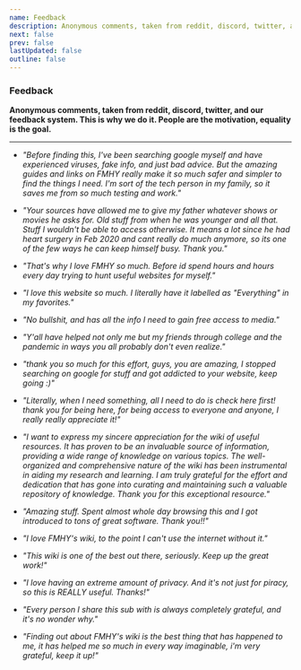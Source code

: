 ```yaml
---
name: Feedback
description: Anonymous comments, taken from reddit, discord, twitter, and our feedback system.
next: false
prev: false
lastUpdated: false
outline: false
---
```

### Feedback

**Anonymous comments, taken from reddit, discord, twitter, and our feedback system. This is why we do it. People are the motivation, equality is the goal.**

***

* *"Before finding this, I've been searching google myself and have experienced viruses, fake info, and just bad advice. But the amazing guides and links on FMHY really make it so much safer and simpler to find the things I need. I'm sort of the tech person in my family, so it saves me from so much testing and work."*

* *"Your sources have allowed me to give my father whatever shows or movies he asks for. Old stuff from when he was younger and all that. Stuff I wouldn't be able to access otherwise. It means a lot since he had heart surgery in Feb 2020 and cant really do much anymore, so its one of the few ways he can keep himself busy. Thank you."*

* *"That's why I love FMHY so much. Before id spend hours and hours every day trying to hunt useful websites for myself."*

* *"I love this website so much. I literally have it labelled as "Everything" in my favorites."*

* *"No bullshit, and has all the info I need to gain free access to media."*

* *"Y'all have helped not only me but my friends through college and the pandemic in ways you all probably don't even realize."*

* *"thank you so much for this effort, guys, you are amazing, I stopped searching on google for stuff and got addicted to your website, keep going :)"*

* *"Literally, when I need something, all I need to do is check here first! thank you for being here, for being access to everyone and anyone, I really really appreciate it!"*

* *"I want to express my sincere appreciation for the wiki of useful resources. It has proven to be an invaluable source of information, providing a wide range of knowledge on various topics. The well-organized and comprehensive nature of the wiki has been instrumental in aiding my research and learning. I am truly grateful for the effort and dedication that has gone into curating and maintaining such a valuable repository of knowledge. Thank you for this exceptional resource."*

* *"Amazing stuff. Spent almost whole day browsing this and I got introduced to tons of great software. Thank you!!"*

* *"I love FMHY's wiki, to the point I can't use the internet without it."*

* *"This wiki is one of the best out there, seriously. Keep up the great work!"*

* *"I love having an extreme amount of privacy. And it's not just for piracy, so this is REALLY useful. Thanks!"*

* *"Every person I share this sub with is always completely grateful, and it's no wonder why."*

* *"Finding out about FMHY's wiki is the best thing that has happened to me, it has helped me so much in every way imaginable, i'm very grateful, keep it up!"*
